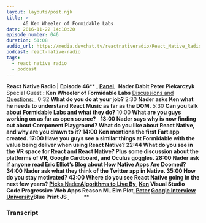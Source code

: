 ```yaml
---
layout: layouts/post.njk
title: >
      46 Ken Wheeler of Formidable Labs
date: 2016-11-22 14:10:20
episode_number: 046
duration: 51:08
audio_url: https://media.devchat.tv/reactnativeradio/React_Native_Radio_Episode_46.mp3
podcast: react-native-radio
tags: 
  - react_native_radio
  - podcast
---
```


 **React Native Radio | Episode 46**** <u> </u> ****<u>Panel </u>**** &nbsp; **Nader Dabit Peter&nbsp;Piekarczyk** Special Guest **: Ken Wheeler of Formidable Labs** <u>Discussions and Questions: </u> ****<u> </u>**** 0:32 **What do you do at your job?** 2:30 **Nader asks Ken what he needs to understand React Music as far as the DOM.** 5:30 **Can you talk about Formidable Labs and what they do?** 10:00 **What are you guys working on as far as open source?** &nbsp; ****13:00** Nader says why is now finding out about Component Playground? What do you like about React Native, and why are you drawn to it? **14:00** Ken mentions the first Fart app created. **17:00** Have you guys see a similar things at Formidable with the value being deliver when using React Native? **22:44** What do you see in the VR space for React and React Native? Plus some discussion about the platforms of VR, Google Cardboard, and Oculus goggles. **28:00** Nader ask if anyone read Eric Elliot’s Blog about How Native Apps Are Doomed? **34:00** Nader ask what they think of the Twitter app in Native. **35:00** How do you stay motivated? **43:00** Where do you see React Native going in the next few years? **<u>Picks </u>**** <u>Nader</u>**[Algorithms to Live By](https://www.amazon.com/Algorithms-Live-Computer-Science-Decisions/dp/1480560367)**<u> </u> ****<u>Ken</u>** Visual Studio Code Progressive Web Apps Reason ML Elm Plot<u> </u> **<u>Peter</u>** [Google Interview University](https://github.com/jwasham/google-interview-university)Blue Print JS **<u> </u>**** &nbsp; ****&nbsp;**** &nbsp; ****&nbsp;**** &nbsp;**&nbsp;

### Transcript


